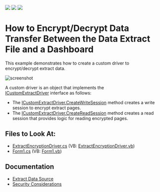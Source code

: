 ![](https://img.shields.io/endpoint?url=https://codecentral.devexpress.com/api/v1/VersionRange/128581151/19.1.3%2B)
[![](https://img.shields.io/badge/Open_in_DevExpress_Support_Center-FF7200?style=flat-square&logo=DevExpress&logoColor=white)](https://supportcenter.devexpress.com/ticket/details/T437252)
[![](https://img.shields.io/badge/📖_How_to_use_DevExpress_Examples-e9f6fc?style=flat-square)](https://docs.devexpress.com/GeneralInformation/403183)

# How to Encrypt/Decrypt Data Transfer Between the Data Extract File and a Dashboard

This example demonstrates how to create a custom driver to encrypt/decrypt extract data. 

![screenshot](/images/screenshot.png)

A custom driver is an object that implements the <a href="https://documentation.devexpress.com/#Dashboard/clsDevExpressDashboardCommonICustomExtractDrivertopic">ICustomExtractDriver</a> interface as follows: 
* The <a href="https://documentation.devexpress.com/#Dashboard/DevExpressDashboardCommonICustomExtractDriver_CreateWriteSessiontopic">ICustomExtractDriver.CreateWriteSession</a> method creates a write session to encrypt extract pages.
* The <a href="https://documentation.devexpress.com/#Dashboard/DevExpressDashboardCommonICustomExtractDriver_CreateReadSessiontopic">ICustomExtractDriver.CreateReadSession</a> method creates a read session that provides logic for reading encrypted pages.

## Files to Look At:

* [ExtractEncryptionDriver.cs](./CS/Dashboard_CustomExtractDriver/ExtractEncryptionDriver.cs) (VB: [ExtractEncryptionDriver.vb](./VB/Dashboard_CustomExtractDriver/ExtractEncryptionDriver.vb))
* [Form1.cs](./CS/Dashboard_CustomExtractDriver/Form1.cs) (VB: [Form1.vb](./VB/Dashboard_CustomExtractDriver/Form1.vb))

## Documentation

- [Extract Data Source](https://docs.devexpress.com/Dashboard/115900/)
- [Security Considerations](https://docs.devexpress.com/Dashboard/113775)
